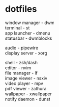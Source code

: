 # dotfiles
window manager - dwm\
terminal - st\
app launcher - dmenu\
statusbar - dwmblocks

audio - pipewire\
display server - xorg

shell - zsh/dash\
editor - nvim\
file manager - lf\
image viewer - nsxiv\
video player - mpv\
pdf viewer - zathura\
wallpaper - xwallpaper\
notify daemon - dunst
